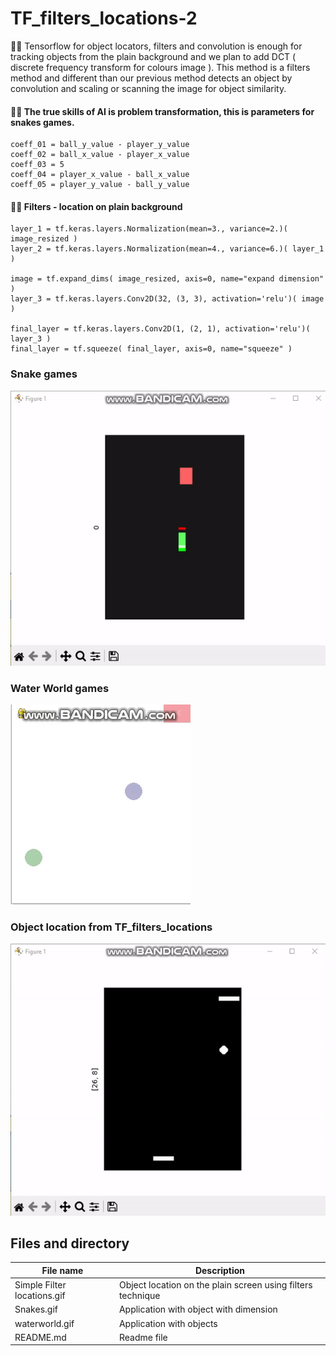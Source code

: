 # TF_filters_locations-2
🧸💬 Tensorflow for object locators, filters and convolution is enough for tracking objects from the plain background and we plan to add DCT ( discrete frequency transform for colours image ). This method is a filters method and different than our previous method detects an object by convolution and scaling or scanning the image for object similarity.

#### 🐑💬 The true skills of AI is problem transformation, this is parameters for snakes games. ####
```
coeff_01 = ball_y_value - player_y_value
coeff_02 = ball_x_value - player_x_value
coeff_03 = 5
coeff_04 = player_x_value - ball_x_value
coeff_05 = player_y_value - ball_y_value
```

#### 🐑💬 Filters - location on plain background ####
```
layer_1 = tf.keras.layers.Normalization(mean=3., variance=2.)( image_resized )
layer_2 = tf.keras.layers.Normalization(mean=4., variance=6.)( layer_1 )

image = tf.expand_dims( image_resized, axis=0, name="expand dimension" )
layer_3 = tf.keras.layers.Conv2D(32, (3, 3), activation='relu')( image )

final_layer = tf.keras.layers.Conv2D(1, (2, 1), activation='relu')( layer_3 )
final_layer = tf.squeeze( final_layer, axis=0, name="squeeze" )
```

### Snake games ###
![alt text](https://github.com/jkaewprateep/TF_filters_locations-2/blob/main/Snakes.gif)<br>

### Water World games ###
![alt text](https://github.com/jkaewprateep/TF_filters_locations-2/blob/main/waterworld.gif)

### Object location from TF_filters_locations ###
![alt text](https://github.com/jkaewprateep/TF_filters_locations-2/blob/main/Simple%20Filter%20locations.gif)

## Files and directory ##
File name | Description |
--- | --- |
Simple Filter locations.gif | Object location on the plain screen using filters technique |
Snakes.gif | Application with object with dimension |
waterworld.gif | Application with objects |
README.md | Readme file |

